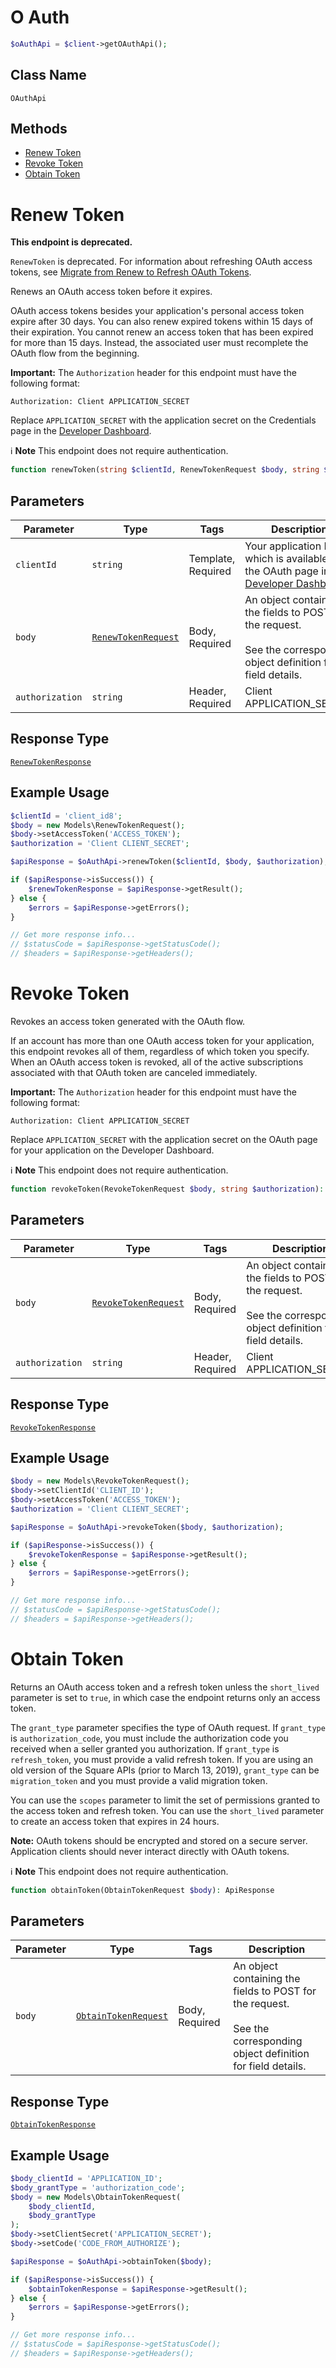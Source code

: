 # O Auth

```php
$oAuthApi = $client->getOAuthApi();
```

## Class Name

`OAuthApi`

## Methods

* [Renew Token](../../doc/apis/o-auth.md#renew-token)
* [Revoke Token](../../doc/apis/o-auth.md#revoke-token)
* [Obtain Token](../../doc/apis/o-auth.md#obtain-token)


# Renew Token

**This endpoint is deprecated.**

`RenewToken` is deprecated. For information about refreshing OAuth access tokens, see
[Migrate from Renew to Refresh OAuth Tokens](https://developer.squareup.com/docs/oauth-api/migrate-to-refresh-tokens).

Renews an OAuth access token before it expires.

OAuth access tokens besides your application's personal access token expire after 30 days.
You can also renew expired tokens within 15 days of their expiration.
You cannot renew an access token that has been expired for more than 15 days.
Instead, the associated user must recomplete the OAuth flow from the beginning.

__Important:__ The `Authorization` header for this endpoint must have the
following format:

```
Authorization: Client APPLICATION_SECRET
```

Replace `APPLICATION_SECRET` with the application secret on the Credentials
page in the [Developer Dashboard](https://developer.squareup.com/apps).

:information_source: **Note** This endpoint does not require authentication.

```php
function renewToken(string $clientId, RenewTokenRequest $body, string $authorization): ApiResponse
```

## Parameters

| Parameter | Type | Tags | Description |
|  --- | --- | --- | --- |
| `clientId` | `string` | Template, Required | Your application ID, which is available in the OAuth page in the [Developer Dashboard](https://developer.squareup.com/apps). |
| `body` | [`RenewTokenRequest`](../../doc/models/renew-token-request.md) | Body, Required | An object containing the fields to POST for the request.<br><br>See the corresponding object definition for field details. |
| `authorization` | `string` | Header, Required | Client APPLICATION_SECRET |

## Response Type

[`RenewTokenResponse`](../../doc/models/renew-token-response.md)

## Example Usage

```php
$clientId = 'client_id8';
$body = new Models\RenewTokenRequest();
$body->setAccessToken('ACCESS_TOKEN');
$authorization = 'Client CLIENT_SECRET';

$apiResponse = $oAuthApi->renewToken($clientId, $body, $authorization);

if ($apiResponse->isSuccess()) {
    $renewTokenResponse = $apiResponse->getResult();
} else {
    $errors = $apiResponse->getErrors();
}

// Get more response info...
// $statusCode = $apiResponse->getStatusCode();
// $headers = $apiResponse->getHeaders();
```


# Revoke Token

Revokes an access token generated with the OAuth flow.

If an account has more than one OAuth access token for your application, this
endpoint revokes all of them, regardless of which token you specify. When an
OAuth access token is revoked, all of the active subscriptions associated
with that OAuth token are canceled immediately.

__Important:__ The `Authorization` header for this endpoint must have the
following format:

```
Authorization: Client APPLICATION_SECRET
```

Replace `APPLICATION_SECRET` with the application secret on the OAuth
page for your application on the Developer Dashboard.

:information_source: **Note** This endpoint does not require authentication.

```php
function revokeToken(RevokeTokenRequest $body, string $authorization): ApiResponse
```

## Parameters

| Parameter | Type | Tags | Description |
|  --- | --- | --- | --- |
| `body` | [`RevokeTokenRequest`](../../doc/models/revoke-token-request.md) | Body, Required | An object containing the fields to POST for the request.<br><br>See the corresponding object definition for field details. |
| `authorization` | `string` | Header, Required | Client APPLICATION_SECRET |

## Response Type

[`RevokeTokenResponse`](../../doc/models/revoke-token-response.md)

## Example Usage

```php
$body = new Models\RevokeTokenRequest();
$body->setClientId('CLIENT_ID');
$body->setAccessToken('ACCESS_TOKEN');
$authorization = 'Client CLIENT_SECRET';

$apiResponse = $oAuthApi->revokeToken($body, $authorization);

if ($apiResponse->isSuccess()) {
    $revokeTokenResponse = $apiResponse->getResult();
} else {
    $errors = $apiResponse->getErrors();
}

// Get more response info...
// $statusCode = $apiResponse->getStatusCode();
// $headers = $apiResponse->getHeaders();
```


# Obtain Token

Returns an OAuth access token and a refresh token unless the
`short_lived` parameter is set to `true`, in which case the endpoint
returns only an access token.

The `grant_type` parameter specifies the type of OAuth request. If
`grant_type` is `authorization_code`, you must include the authorization
code you received when a seller granted you authorization. If `grant_type`
is `refresh_token`, you must provide a valid refresh token. If you are using
an old version of the Square APIs (prior to March 13, 2019), `grant_type`
can be `migration_token` and you must provide a valid migration token.

You can use the `scopes` parameter to limit the set of permissions granted
to the access token and refresh token. You can use the `short_lived` parameter
to create an access token that expires in 24 hours.

__Note:__ OAuth tokens should be encrypted and stored on a secure server.
Application clients should never interact directly with OAuth tokens.

:information_source: **Note** This endpoint does not require authentication.

```php
function obtainToken(ObtainTokenRequest $body): ApiResponse
```

## Parameters

| Parameter | Type | Tags | Description |
|  --- | --- | --- | --- |
| `body` | [`ObtainTokenRequest`](../../doc/models/obtain-token-request.md) | Body, Required | An object containing the fields to POST for the request.<br><br>See the corresponding object definition for field details. |

## Response Type

[`ObtainTokenResponse`](../../doc/models/obtain-token-response.md)

## Example Usage

```php
$body_clientId = 'APPLICATION_ID';
$body_grantType = 'authorization_code';
$body = new Models\ObtainTokenRequest(
    $body_clientId,
    $body_grantType
);
$body->setClientSecret('APPLICATION_SECRET');
$body->setCode('CODE_FROM_AUTHORIZE');

$apiResponse = $oAuthApi->obtainToken($body);

if ($apiResponse->isSuccess()) {
    $obtainTokenResponse = $apiResponse->getResult();
} else {
    $errors = $apiResponse->getErrors();
}

// Get more response info...
// $statusCode = $apiResponse->getStatusCode();
// $headers = $apiResponse->getHeaders();
```

